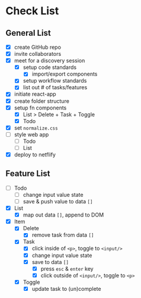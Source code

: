 # Check List

## General List
- [x] create GitHub repo
- [x] invite collaborators
- [x] meet for a discovery session
  - [x] setup code standards
    - [x] import/export components
  - [x] setup workflow standards
  - [x] list out # of tasks/features
- [x] initiate react-app
- [x] create folder structure
- [x] setup fn components 
  - [x] List > Delete + Task + Toggle
  - [x] Todo
- [x] set `normalize.css`
- [ ] style web app
  - [ ] Todo
  - [ ] List
- [x] deploy to netflify

## Feature List
- [ ] Todo
  - [ ] change input value state
  - [ ] save & push value to data `[]`
- [x] List
  - [x] map out data `[]`, append to DOM
- [x] Item
  - [x] Delete
    - [x] remove task from data `[]`
  - [x] Task
    - [x] click inside of `<p>`, toggle to `<input/>`
    - [x] change input value state
    - [x] save to data `[]`
      - [x] press `esc` & `enter` key
      - [x] click outside of `<input/>`, toggle to `<p>`
  - [x] Toggle
    - [x] update task to (un)complete